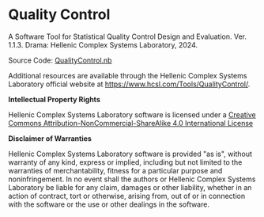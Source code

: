 # Quality Control

A Software Tool for Statistical Quality Control Design and Evaluation. Ver. 1.1.3. Drama: Hellenic Complex Systems Laboratory, 2024.

Source Code: [QualityControl.nb](QualityControl.nb)

Additional resources are available through the Hellenic Complex Systems Laboratory official website at https://www.hcsl.com/Tools/QualityControl/.

**Intellectual Property Rights**

Hellenic Complex Systems Laboratory software is licensed under a [Creative Commons Attribution-NonCommercial-ShareAlike 4.0 International License](https://creativecommons.org/licenses/by-nc-sa/4.0/)

**Disclaimer of Warranties**

Hellenic Complex Systems Laboratory software is provided "as is", without warranty of any kind, express or implied, including but not limited to the warranties of merchantability, fitness for a particular purpose and noninfringement. In no event shall the authors or Hellenic Complex Systems Laboratory be liable for any claim, damages or other liability, whether in an action of contract, tort or otherwise, arising from, out of or in connection with the software or the use or other dealings in the software.